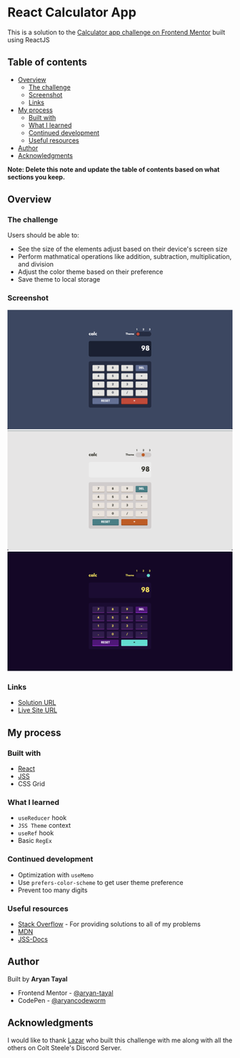 # React Calculator App

This is a solution to the [Calculator app challenge on Frontend Mentor](https://www.frontendmentor.io/challenges/calculator-app-9lteq5N29) built using ReactJS

## Table of contents

- [Overview](#overview)
  - [The challenge](#the-challenge)
  - [Screenshot](#screenshot)
  - [Links](#links)
- [My process](#my-process)
  - [Built with](#built-with)
  - [What I learned](#what-i-learned)
  - [Continued development](#continued-development)
  - [Useful resources](#useful-resources)
- [Author](#author)
- [Acknowledgments](#acknowledgments)

**Note: Delete this note and update the table of contents based on what sections you keep.**

## Overview

### The challenge

Users should be able to:

- See the size of the elements adjust based on their device's screen size
- Perform mathmatical operations like addition, subtraction, multiplication, and division
- Adjust the color theme based on their preference
- Save theme to local storage

### Screenshot

![Theme 1 Desktop Design](./design/solution-theme-1.png)
![Theme 2 Desktop Design](./design/solution-theme-2.png)
![Theme 3 Desktop Design](./design/solution-theme-3.png)

### Links

- [Solution URL](https://www.frontendmentor.io/solutions/react-calculator-CPgusXj9py)
- [Live Site URL](https://react-calculator-aryan-tayal.vercel.app/)

## My process

### Built with

- [React](https://reactjs.org/)
- [JSS](https://cssinjs.org/?v=v10.10.0)
- CSS Grid

### What I learned

- `useReducer` hook
- `JSS Theme` context
-  `useRef` hook
- Basic `RegEx`

### Continued development

- Optimization with `useMemo`
- Use `prefers-color-scheme` to get user theme preference
- Prevent too many digits

### Useful resources

- [Stack Overflow](https://stackoverflow.com/) - For providing solutions to all of my problems
- [MDN](https://developer.mozilla.org/en-US/)
- [JSS-Docs](https://cssinjs.org/react-jss?v=v10.10.0)


## Author
Built by **Aryan Tayal**
- Frontend Mentor - [@aryan-tayal](https://www.frontendmentor.io/profile/aryan-tayal)
- CodePen - [@aryancodeworm](https://codepen.io/aryancodeworm)


## Acknowledgments

I would like to thank [Lazar](https://github.com/Coolbylaki) who  built this challenge with me along with all the others on Colt Steele's Discord Server.